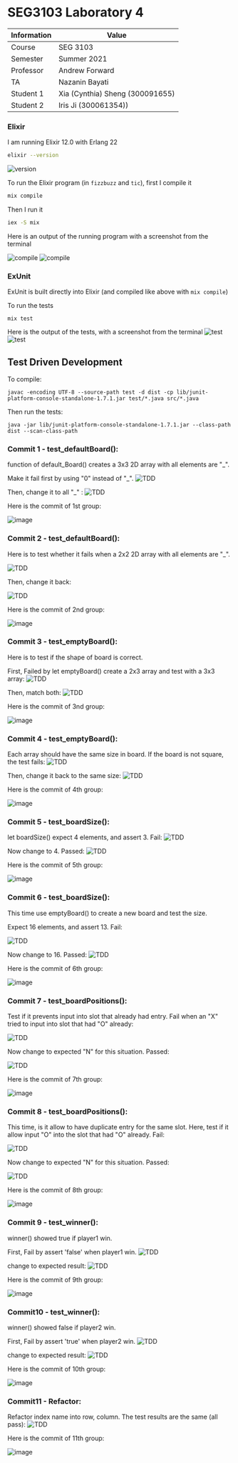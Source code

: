 # SEG3103 Laboratory 4

| Information | Value |
| --- | --- |
| Course | SEG 3103 |
| Semester | Summer 2021 |
| Professor | Andrew Forward |
| TA | Nazanin Bayati |
| Student 1 | Xia (Cynthia) Sheng (300091655) |
| Student 2 | Iris Ji (300061354)) |


### Elixir

I am running Elixir 12.0 with Erlang 22

```bash
elixir --version
```
![version](assets/elixir-version.JPG)

To run the Elixir program (in `fizzbuzz` and `tic`), first I compile it

```bash
mix compile
```

Then I run it

```bash
iex -S mix
```

Here is an output of the running program with a screenshot from the terminal

![compile](assets/elixir-fb.JPG)
![compile](assets/elixir-tic.JPG)

### ExUnit

ExUnit is built directly into Elixir (and compiled like above with `mix compile`)

To run the tests

```
mix test
```

Here is the output of the tests, with a screenshot from the terminal
![test](assets/elixir-fbtest.JPG)
![test](assets/elixir-tictest.JPG)


## Test Driven Development

To compile:

    javac -encoding UTF-8 --source-path test -d dist -cp lib/junit-platform-console-standalone-1.7.1.jar test/*.java src/*.java

Then run the tests:

```
java -jar lib/junit-platform-console-standalone-1.7.1.jar --class-path dist --scan-class-path
```


### Commit 1 - test_defaultBoard():

function of default_Board() creates a 3x3 2D array with all elements are "_".

Make it fail first by using "0" instead of "_".
![TDD](assets/fail1.JPG)

Then, change it to all "_" :
![TDD](assets/pass1.JPG)

Here is the commit of 1st group:

![image](assets/group1.JPG)


### Commit 2 - test_defaultBoard():

Here is to test whether it fails when a 2x2 2D array with all elements are "_".

![TDD](assets/fail2.JPG)

Then, change it back:

![TDD](assets/pass2.JPG)

Here is the commit of 2nd group:

![image](assets/group2.JPG)

### Commit 3 - test_emptyBoard():

Here is to test if the shape of board is correct. 

First, Failed by let emptyBoard() create a 2x3 array and test with a 3x3 array:
![TDD](assets/fail3.JPG)

Then, match both:
![TDD](assets/pass3.JPG)

Here is the commit of 3nd group:

![image](assets/group3.JPG)

### Commit 4 - test_emptyBoard():

Each array should have the same size in board. If the board is not square, the test fails:
![TDD](assets/fail4.JPG)

Then, change it back to the same size:
![TDD](assets/pass4.JPG)

Here is the commit of 4th group:

![image](assets/group4.JPG)


### Commit 5 - test_boardSize():

let boardSize() expect 4 elements, and assert 3. Fail:
![TDD](assets/fail5.JPG)

Now change to 4. Passed:
![TDD](assets/pass5.JPG)

Here is the commit of 5th group:

![image](assets/group5.JPG)

### Commit 6 - test_boardSize():

This time use emptyBoard() to create a new board and test the size.

Expect 16 elements, and assert 13. Fail:

![TDD](assets/fail6.JPG)

Now change to 16. Passed:
![TDD](assets/pass6.JPG)

Here is the commit of 6th group:

![image](assets/group6.JPG)

### Commit 7 - test_boardPositions():

Test if it prevents input into slot that already had entry. Fail when an "X" tried to input into slot that had "O" already:

![TDD](assets/fail7.JPG)

Now change to expected "N" for this situation. Passed:

![TDD](assets/pass7.JPG)

Here is the commit of 7th group:

![image](assets/group7.JPG)

### Commit 8 - test_boardPositions():

This time, is it allow to have duplicate entry for the same slot. Here, test if it allow input "O" into the slot that had "O" already. Fail:

![TDD](assets/fail8.JPG)

Now change to expected "N" for this situation. Passed:

![TDD](assets/pass8.JPG)

Here is the commit of 8th group:

![image](assets/group8.JPG)

### Commit 9 - test_winner():

winner() showed true if player1 win.

First, Fail by assert 'false' when player1 win.
![TDD](assets/fail9.JPG)

change to expected result:
![TDD](assets/pass9.JPG)

Here is the commit of 9th group:

![image](assets/group9.JPG)

### Commit10 - test_winner():

winner() showed false if player2 win.

First, Fail by assert 'true' when player2 win.
![TDD](assets/fail10.JPG)

change to expected result:
![TDD](assets/pass10.JPG)

Here is the commit of 10th group:

![image](assets/group10.JPG)


### Commit11 - Refactor:
Refactor index name into row, column. The test results are the same (all pass):
![TDD](assets/pass11.JPG)

Here is the commit of 11th group:

![image](assets/group11.JPG)

